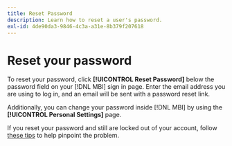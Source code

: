 ```yaml
---
title: Reset Password
description: Learn how to reset a user's password.
exl-id: 4de90da3-9846-4c3a-a31e-8b379f207618
---
```

# Reset your password

To reset your password, click **[!UICONTROL Reset Password]** below the password field on your [!DNL MBI] sign in page. Enter the email address you are using to log in, and an email will be sent with a password reset link.

Additionally, you can change your password inside [!DNL MBI] by using the **[!UICONTROL Personal Settings]** page.

If you reset your password and still are locked out of your account, follow [these tips](https://experienceleague.adobe.com/docs/commerce-knowledge-base/kb/troubleshooting/miscellaneous/troubleshooting-mbi-account-lockout.html?lang=en) to help pinpoint the problem.

